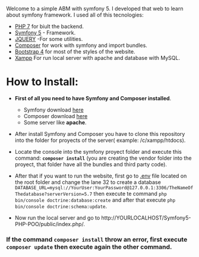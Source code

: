 Welcome to a simple ABM with symfony 5.
I developed that web to learn about symfony framework. I used all of this tecnologies:

- [PHP 7](https://www.php.net/) for biult the backend.
- [Symfony 5](https://symfony.com/) - Framework.
- [JQUERY](https://jquery.com/) -For some utilities.
- [Composer](https://getcomposer.org/) for work with symfony and import bundles.
- [Bootstrap 4](https://getbootstrap.com/) for most of the styles of the website.
- [Xampp](https://www.apachefriends.org/es/index.html) For run local server with apache and database with MySQL.

# How to Install:

* **First of all you need to have Symfony and Composer installed**.
  - Symfony download [here](https://symfony.com/download)
  - Composer download [here](https://getcomposer.org/)
  - Some server like **apache**.

* After install Symfony and Composer you have to clone this repository into the folder for proyects of the server( example: /c/xampp/htdocs).
* Locate the console into the symfony proyect folder and execute this command: **```composer install```**
  (you are creating the vendor folder into the proyect, that folder have all the bundles and third party code).
* After that if you want to run the website, first go to [.env](https://github.com/MaxSzmid/Symfony5-PHP-POO/blob/master/.env) file located on the root folder and change the lane 32 to create a database ``` DATABASE_URL=mysql://YourUser:YourPassword@127.0.0.1:3306/TheNameOfThedatabase?serverVersion=5.7``` then execute te command ```php bin/console doctrine:database:create``` and after that execute ``` php bin/console doctrine:schema:update ```.
* Now run the local server and go to http://YOURLOCALHOST/Symfony5-PHP-POO/public/index.php/.

### If the command **```composer install```** throw an error, first execute **```composer update```** then execute again the other command.